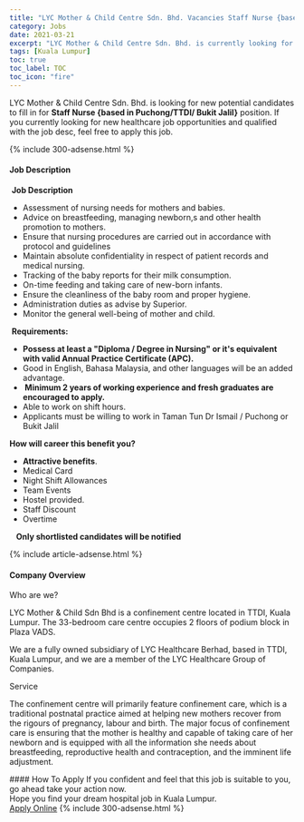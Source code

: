 ```yaml
---
title: "LYC Mother & Child Centre Sdn. Bhd. Vacancies Staff Nurse {based in Puchong/TTDI/ Bukit Jalil}" 
category: Jobs 
date: 2021-03-21 
excerpt: "LYC Mother & Child Centre Sdn. Bhd. is currently looking for suitable person to fill in the Staff Nurse {based in Puchong/TTDI/ Bukit Jalil} which positioned at Kuala Lumpur" 
tags: [Kuala Lumpur] 
toc: true 
toc_label: TOC 
toc_icon: "fire" 
--- 
```


<p>LYC Mother & Child Centre Sdn. Bhd. is looking for new potential candidates to fill in for <b>Staff Nurse {based in Puchong/TTDI/ Bukit Jalil}</b> position. If you currently looking for new healthcare job opportunities and qualified with the job desc, feel free to apply this job.
</p>{% include 300-adsense.html %} 
<div><div><h4>Job Description</h4></div><div><div><span><div><p>&#160;<strong>Job Description</strong>&#160;</p><ul><li>Assessment of nursing needs for mothers and babies.</li><li>Advice on breastfeeding, managing newborn,s and other health promotion to mothers.</li><li>Ensure that nursing procedures are carried out in accordance with protocol and guidelines</li><li>Maintain absolute confidentiality in respect of patient records and medical nursing.</li><li>Tracking of the baby reports for their milk consumption.</li><li>On-time feeding and taking care of new-born infants.</li><li>Ensure the cleanliness of the baby room and proper hygiene.</li><li>Administration duties as advise by Superior.</li><li>Monitor the general well-being of mother and child.</li></ul><p>&#160;<strong>Requirements:</strong></p><ul><li><strong>Possess at least a "Diploma / Degree in Nursing" or it's equivalent with valid Annual Practice Certificate (APC).</strong></li><li>Good in English, Bahasa Malaysia, and other languages will be an added advantage.</li><li><strong>&#160;Minimum 2 years of working experience and fresh graduates are encouraged to apply.</strong></li><li>Able to work on shift hours.</li><li>Applicants must be willing to work in Taman Tun Dr Ismail / Puchong or Bukit Jalil</li></ul><p><strong>How will career this benefit you?</strong></p><ul><li><strong>Attractive benefits</strong>.</li><li>Medical Card</li><li>Night Shift Allowances</li><li>Team Events</li><li>Hostel provided.</li><li>Staff Discount</li><li>Overtime</li></ul><p>&#160;&#160;&#160;<strong>Only shortlisted candidates will be notified</strong></p></div></span></div></div></div> 
{% include article-adsense.html %} 
<div><div><h4>Company Overview</h4></div><div><div><span><div><p>Who are we?</p><p>LYC Mother &amp; Child Sdn Bhd is a confinement centre located in TTDI, Kuala Lumpur. The 33-bedroom care centre occupies 2 floors of podium block in Plaza VADS.</p><p>We are a fully owned subsidiary of LYC Healthcare Berhad, based in TTDI, Kuala Lumpur, and we are a member of the LYC Healthcare Group of Companies.</p><p>Service</p><p>The confinement centre will primarily feature confinement care, which is a traditional postnatal practice aimed at helping new mothers recover from the rigours of pregnancy, labour and birth. The major focus of confinement care is ensuring that the mother is healthy and capable of taking care of her newborn and is equipped with all the information she needs about breastfeeding, reproductive health and contraception, and the imminent life adjustment.</p></div></span></div></div></div> 
#### How To Apply 
If you confident and feel that this job is suitable to you, go ahead take your action now. <br/> 
Hope you find your dream hospital job in Kuala Lumpur. <br/> 
<a href="https://www.jobstreet.com.my/en/job/staff-nurse-%7Bbased-in-puchong-ttdi-bukit-jalil%7D-4498274?jobId=jobstreet-my-job-4498274" class="btn btn--warning" target="_blank" rel="nofollow noopenner">Apply Online</a> 
{% include 300-adsense.html %} 